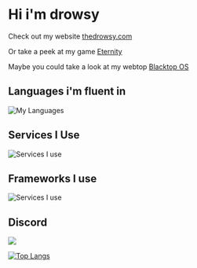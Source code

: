 # Hi i'm drowsy
Check out my website [thedrowsy.com](https://thedrowsy.com)

Or take a peek at my game [Eternity](https://github.com/bcat1023/Eternity)

Maybe you could take a look at my webtop [Blacktop OS](https://github.com/bcat1023/blacktop-os)

## Languages i'm fluent in
![My Languages](https://skillicons.dev/icons?i=js,html,css,c,cpp,dotnet,nodejs,py)
## Services I Use
![Services I use](https://skillicons.dev/icons?i=netlify,git,cloudflare)
## Frameworks I use
![Services I use](https://skillicons.dev/icons?i=express)
## Discord
![](https://dcbadge.vercel.app/api/shield/717523777432584202?theme=discord-inverted)


[![Top Langs](https://github-readme-stats.vercel.app/api/top-langs/?username=anuraghazra&theme=dark)](https://github.com/anuraghazra/github-readme-stats)
